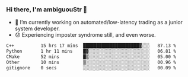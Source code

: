 ### Hi there, I'm ambiguouStr 👋

<!--
**ambiguoustexture/ambiguoustexture** is a ✨ _special_ ✨ repository because its `README.md` (this file) appears on your GitHub profile.

Here are some ideas to get you started:
-->
- 🔭 I’m currently working on automated/low-latency trading as a junior system developer.
- :worried: Experiencing imposter syndrome still, and even worse.

<!--START_SECTION:waka-->

```txt
C++          15 hrs 17 mins  █████████████████████▓░░░   87.13 %
Python       1 hr 11 mins    █▓░░░░░░░░░░░░░░░░░░░░░░░   06.81 %
CMake        52 mins         █▒░░░░░░░░░░░░░░░░░░░░░░░   05.00 %
Other        10 mins         ▒░░░░░░░░░░░░░░░░░░░░░░░░   00.96 %
gitignore    0 secs          ░░░░░░░░░░░░░░░░░░░░░░░░░   00.09 %
```

<!--END_SECTION:waka-->

